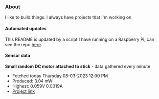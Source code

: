 ### About
I like to build things. I always have projects that I'm working on.

#### Automated updates
This README is updated by a script I have running on a Raspberry Pi, can see the repo [here](https://github.com/jdc-cunningham/raspi-git-repo-updater).

#### Sensor data


**Small random DC motor attached to stick** - data gathered every minute
- Fetched today Thursday 08-03-2023 12:00 PM
- Produced: 3.04 mW
- Highest: 0.059V 0.0019A
- [Project link](https://github.com/jdc-cunningham/turbine-raspi)